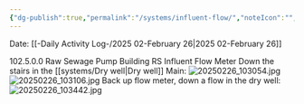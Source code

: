 ```yaml
---
{"dg-publish":true,"permalink":"/systems/influent-flow/","noteIcon":"","created":"2025-02-26T12:25:43.513-06:00"}
---
```


Date: [[-Daily Activity Log-/2025 02-February 26\|2025 02-February 26]]

102.5.0.0 Raw Sewage Pump Building RS Influent Flow Meter 
Down the stairs in the [[systems/Dry well\|Dry well]]
Main: ![20250226_103054.jpg](/img/user/20250226_103054.jpg)
![20250226_103106.jpg](/img/user/20250226_103106.jpg)
Back up flow meter, down a flow in the dry well: ![20250226_103442.jpg](/img/user/20250226_103442.jpg)
